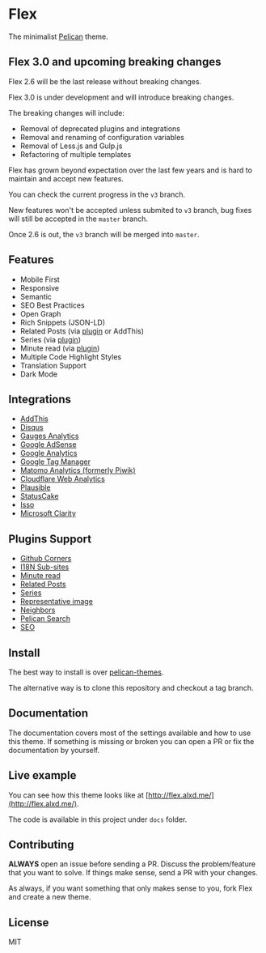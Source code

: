 # Flex

The minimalist [Pelican](http://blog.getpelican.com/) theme.

## Flex 3.0 and upcoming breaking changes

Flex 2.6 will be the last release without breaking changes.

Flex 3.0 is under development and will introduce breaking changes.

The breaking changes will include:

* Removal of deprecated plugins and integrations
* Removal and renaming of configuration variables
* Removal of Less.js and Gulp.js
* Refactoring of multiple templates

Flex has grown beyond expectation over the last few years and is hard to maintain and accept new features.

You can check the current progress in the `v3` branch.

New features won't be accepted unless submited to `v3` branch, bug fixes will still be accepted in the `master` branch.

Once 2.6 is out, the `v3` branch will be merged into `master`.

## Features

- Mobile First
- Responsive
- Semantic
- SEO Best Practices
- Open Graph
- Rich Snippets (JSON-LD)
- Related Posts (via [plugin](https://github.com/getpelican/pelican-plugins/tree/master/related_posts) or AddThis)
- Series (via [plugin](https://github.com/pelican-plugins/series))
- Minute read (via [plugin](https://github.com/getpelican/pelican-plugins/tree/master/post_stats))
- Multiple Code Highlight Styles
- Translation Support
- Dark Mode

## Integrations

- [AddThis](http://www.addthis.com/)
- [Disqus](https://disqus.com/)
- [Gauges Analytics](http://get.gaug.es/)
- [Google AdSense](https://www.google.com.br/adsense/start/)
- [Google Analytics](https://www.google.com/analytics/web/)
- [Google Tag Manager](https://www.google.com/tagmanager/)
- [Matomo Analytics (formerly Piwik)](https://matomo.org/)
- [Cloudflare Web Analytics](https://www.cloudflare.com/web-analytics/)
- [Plausible](https://plausible.io/)
- [StatusCake](https://www.statuscake.com/)
- [Isso](https://posativ.org/isso/)
- [Microsoft Clarity](https://clarity.microsoft.com)

## Plugins Support

- [Github Corners](https://github.com/tholman/github-corners)
- [I18N Sub-sites](https://github.com/getpelican/pelican-plugins/tree/master/i18n_subsites)
- [Minute read](https://github.com/getpelican/pelican-plugins/tree/master/post_stats)
- [Related Posts](https://github.com/getpelican/pelican-plugins/tree/master/related_posts)
- [Series](https://github.com/pelican-plugins/series)
- [Representative image](https://github.com/getpelican/pelican-plugins/tree/master/representative_image)
- [Neighbors](https://github.com/getpelican/pelican-plugins/tree/master/neighbors)
- [Pelican Search](https://github.com/pelican-plugins/search)
- [SEO](https://github.com/pelican-plugins/seo)

## Install

The best way to install is over [pelican-themes](https://github.com/getpelican/pelican-themes).

The alternative way is to clone this repository and checkout a tag branch.

## Documentation

The documentation covers most of the settings available and how to use this theme.
If something is missing or broken you can open a PR or fix the documentation by yourself.

## Live example

You can see how this theme looks like at [http://flex.alxd.me/](http://flex.alxd.me/).

The code is available in this project under `docs` folder.

## Contributing

**ALWAYS** open an issue before sending a PR.
Discuss the problem/feature that you want to solve.
If things make sense, send a PR with your changes.

As always, if you want something that only makes sense to you, fork Flex and create a new theme.

## License

MIT
